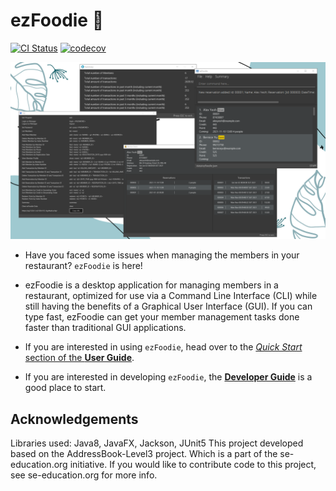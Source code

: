# ezFoodie :takeout_box:

[![CI Status](https://github.com/AY2122S1-CS2103T-F12-4/tp/workflows/Java%20CI/badge.svg)](https://github.com/AY2122S1-CS2103T-F12-4/tp/actions)
[![codecov](https://codecov.io/gh/AY2122S1-CS2103T-F12-4/tp/branch/master/graph/badge.svg)](https://codecov.io/gh/AY2122S1-CS2103T-F12-4/tp)

![Ui](docs/images/Ui.png)


* Have you faced some issues when managing the members in your restaurant? `ezFoodie` is here!


* ezFoodie is a desktop application for managing members in a restaurant, optimized for use via a Command Line Interface (CLI)
while still having the benefits of a Graphical User Interface (GUI). If you can type fast, 
ezFoodie can get your member management tasks done faster than traditional GUI applications.


* If you are interested in using `ezFoodie`, head over to the [_Quick Start_ section of the **User Guide**](https://ay2021s1-cs2103t-f12-4.github.io/tp/UserGuide.html#quick-start).

* If you are interested in developing `ezFoodie`, the [**Developer Guide**](https://ay2021s1-cs2103t-f12-4.github.io/tp/DeveloperGuide.html) is a good place to start.

## Acknowledgements

Libraries used: Java8, JavaFX, Jackson, JUnit5
This project developed based on the AddressBook-Level3 project. Which is a part of the se-education.org initiative. 
If you would like to contribute code to this project, see se-education.org for more info.